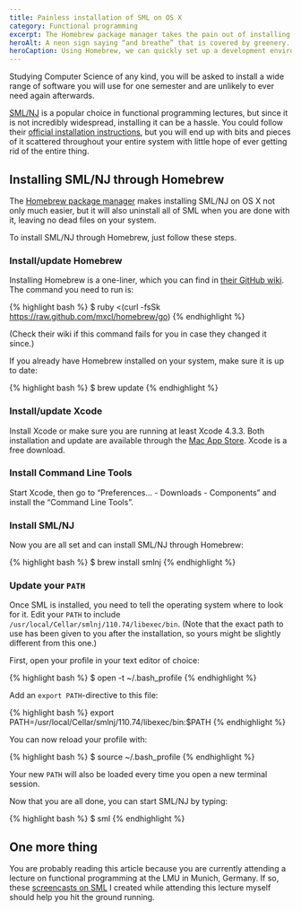 ```yaml
---
title: Painless installation of SML on OS X
category: Functional programming
excerpt: The Homebrew package manager takes the pain out of installing SML/NJ on your system. Follow these steps for a hassle- and clutter-free installation.
heroAlt: A neon sign saying “and breathe” that is covered by greenery.
heroCaption: Using Homebrew, we can quickly set up a development environment for Standard ML on OS X.
---
```

Studying Computer Science of any kind, you will be asked to install a wide range of software you will use for one semester and are unlikely to ever need again afterwards.

[SML/NJ](http://smlnj.org/ 'Standard ML of New Jersey') is a popular choice in functional programming lectures, but since it is not incredibly widespread, installing it can be a hassle. You could follow their [official installation instructions](http://smlnj.org/install/index.html 'Installation instructions for SML/NJ'), but you will end up with bits and pieces of it scattered throughout your entire system with little hope of ever getting rid of the entire thing.

## Installing SML/NJ through Homebrew

The [Homebrew package manager](http://brew.sh/ 'Homebrew package manager for OS X') makes installing SML/NJ on OS X not only much easier, but it will also uninstall all of SML when you are done with it, leaving no dead files on your system.

To install SML/NJ through Homebrew, just follow these steps.

### Install/update Homebrew

Installing Homebrew is a one-liner, which you can find in [their GitHub wiki](https://github.com/mxcl/homebrew/wiki/installation 'Installation instructions on the Homebrew GitHub-wiki'). The command you need to run is:

{% highlight bash %}
$ ruby <(curl -fsSk https://raw.github.com/mxcl/homebrew/go)
{% endhighlight %}

(Check their wiki if this command fails for you in case they changed it since.)

If you already have Homebrew installed on your system, make sure it is up to
date:

{% highlight bash %}
$ brew update
{% endhighlight %}

### Install/update Xcode

Install Xcode or make sure you are running at least Xcode 4.3.3. Both installation and update are available through the [Mac App Store](http://itunes.apple.com/us/app/xcode/id497799835 'Xcode on the Mac App Store'). Xcode is a free download.

### Install Command Line Tools

Start Xcode, then go to “Preferences&hellip; - Downloads - Components” and install the “Command Line Tools”.

### Install SML/NJ

Now you are all set and can install SML/NJ through Homebrew:

{% highlight bash %}
$ brew install smlnj
{% endhighlight %}

### Update your `PATH`

Once SML is installed, you need to tell the operating system where to look for it. Edit your `PATH` to include `/usr/local/Cellar/smlnj/110.74/libexec/bin`. (Note that the exact path to use has been given to you after the installation, so yours might be slightly different from this one.)

First, open your profile in your text editor of choice:

{% highlight bash %}
$ open -t ~/.bash_profile
{% endhighlight %}

Add an `export PATH`-directive to this file:

{% highlight bash %}
export PATH=/usr/local/Cellar/smlnj/110.74/libexec/bin:$PATH
{% endhighlight %}

You can now reload your profile with:

{% highlight bash %}
$ source ~/.bash_profile
{% endhighlight %}

Your new `PATH` will also be loaded every time you open a new terminal session.

Now that you are all done, you can start SML/NJ by typing:

{% highlight bash %}
$ sml
{% endhighlight %}

## One more thing

You are probably reading this article because you are currently attending a lecture on functional programming at the LMU in Munich, Germany. If so, these [screencasts on SML](/posts/screencasts-on-standard-ml-in-german 'Screencasts on Standard ML in German') I created while attending this lecture myself should help you hit the ground running.
